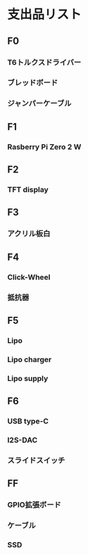 # 支出品リスト

## F0
### T6トルクスドライバー
### ブレッドボード
### ジャンパーケーブル



## F1
### Rasberry Pi Zero 2 W

## F2
### TFT display

## F3
### アクリル板白

## F4
### Click-Wheel
### 抵抗器

## F5
### Lipo
### Lipo charger
### Lipo supply

## F6
### USB type-C
### I2S-DAC
### スライドスイッチ 

## FF
### GPIO拡張ボード
### ケーブル
### SSD
